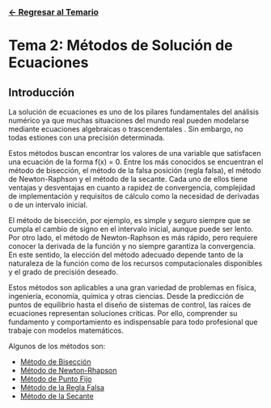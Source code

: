 ### [<- Regresar al Temario](https://github.com/SebastianRSS04/Metodos-Numericos-Git/blob/c9829f46be4ec2aa47381fa4eb9504aa16c8d72e/README.md)

# Tema 2: Métodos de Solución de Ecuaciones 

## Introducción 

La solución de ecuaciones es uno de los pilares fundamentales del análisis numérico ya que muchas situaciones del mundo real pueden modelarse mediante ecuaciones algebraicas o trascendentales . Sin embargo, no todas estiones con una precisión determinada.

Estos métodos buscan encontrar los valores de una variable que satisfacen una ecuación de la forma f(x) = 0. Entre los más conocidos se encuentran el método de bisección, el método de la falsa posición (regla falsa), el método de Newton-Raphson y el método de la secante. Cada uno de ellos tiene ventajas y desventajas en cuanto a rapidez de convergencia, complejidad de implementación y requisitos de cálculo como la necesidad de derivadas o de un intervalo inicial.

El método de bisección, por ejemplo, es simple y seguro siempre que se cumpla el cambio de signo en el intervalo inicial, aunque puede ser lento. 
Por otro lado, el método de Newton-Raphson es más rápido, pero requiere conocer la derivada de la función y no siempre garantiza la convergencia.
En este sentido, la elección del método adecuado depende tanto de la naturaleza de la función como de los recursos computacionales disponibles y el grado de precisión deseado.

Estos métodos son aplicables a una gran variedad de problemas en física, ingeniería, economía, química y otras ciencias. Desde la predicción de puntos de equilibrio hasta el diseño de sistemas de control, las raíces de ecuaciones representan soluciones críticas. Por ello, comprender su fundamento y comportamiento es indispensable para todo profesional que trabaje con modelos matemáticos.

Algunos de los métodos son:
- [Método de Bisección](https://github.com/SebastianRSS04/Metodos-Numericos-Git/blob/c9829f46be4ec2aa47381fa4eb9504aa16c8d72e/T2/M%C3%A9todo_de_Bisecci%C3%B3n.md)
- [Método de Newton-Rhapson](https://github.com/SebastianRSS04/Metodos-Numericos-Git/blob/c9829f46be4ec2aa47381fa4eb9504aa16c8d72e/T2/M%C3%A9todo_de_Newton-Rhapson.md)
- [Método de Punto Fijo](https://github.com/SebastianRSS04/Metodos-Numericos-Git/blob/c9829f46be4ec2aa47381fa4eb9504aa16c8d72e/T2/M%C3%A9todo_de_Punto_Fijo.md)
- [Método de la Regla Falsa](https://github.com/SebastianRSS04/Metodos-Numericos-Git/blob/c9829f46be4ec2aa47381fa4eb9504aa16c8d72e/T2/M%C3%A9todo_de_la_Regla_Falsa.md)
- [Método de la Secante](https://github.com/SebastianRSS04/Metodos-Numericos-Git/blob/c9829f46be4ec2aa47381fa4eb9504aa16c8d72e/T2/M%C3%A9todo_de_la_Secante.md)

